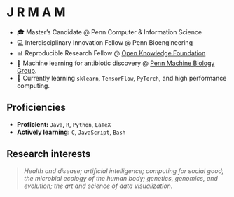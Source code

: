 # J R M A M
* :mortar_board: Master’s Candidate @ Penn Computer & Information Science
* :computer: Interdisciplinary Innovation Fellow @ Penn Bioengineering
* :bar_chart: Reproducible Research Fellow @ [Open Knowledge Foundation](https://okfn.org)
* :pill: Machine learning for antibiotic discovery @ [Penn Machine Biology Group](https://delafuentelab.seas.upenn.edu).
* 🌱 Currently learning ```sklearn```, ```TensorFlow```, ```PyTorch```, and high performance computing.

## Proficiencies
* **Proficient:** ```Java```, ```R```, ```Python```, ```LaTeX```
* **Actively learning:** ```C```, ```JavaScript```, ```Bash```

## Research interests
>*Health and disease; artificial intelligence; computing for social good; the microbial ecology of the human body; genetics, genomics, and evolution; the art and science of data visualization.*
